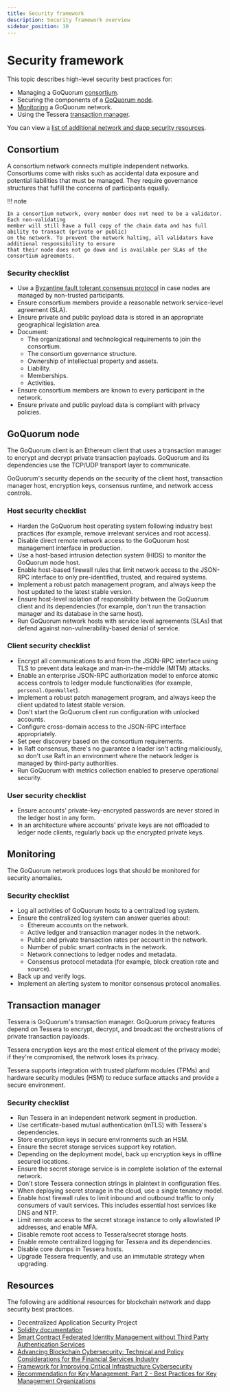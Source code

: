 ```yaml
---
title: Security framework
description: Security framework overview
sidebar_position: 10
---
```


# Security framework

This topic describes high-level security best practices for:

- Managing a GoQuorum [consortium](#consortium).
- Securing the components of a [GoQuorum node](#goquorum-node).
- [Monitoring](#monitoring) a GoQuorum network.
- Using the Tessera [transaction manager](#transaction-manager).

You can view a [list of additional network and dapp security resources](#resources).

## Consortium

A consortium network connects multiple independent networks. Consortiums come with risks such as accidental data exposure and potential liabilities that must be managed. They require governance structures that fulfill the concerns of participants equally.

!!! note

    In a consortium network, every member does not need to be a validator. Each non-validating
    member will still have a full copy of the chain data and has full ability to transact (private or public)
    on the network. To prevent the network halting, all validators have additional responsibility to ensure
    that their node does not go down and is available per SLAs of the consortium agreements.

### Security checklist

- Use a [Byzantine fault tolerant consensus protocol](./consensus-index.md) in case nodes are managed by non-trusted participants.
- Ensure consortium members provide a reasonable network service-level agreement (SLA).
- Ensure private and public payload data is stored in an appropriate geographical legislation area.
- Document:
  - The organizational and technological requirements to join the consortium.
  - The consortium governance structure.
  - Ownership of intellectual property and assets.
  - Liability.
  - Memberships.
  - Activities.
- Ensure consortium members are known to every participant in the network.
- Ensure private and public payload data is compliant with privacy policies.

## GoQuorum node

The GoQuorum client is an Ethereum client that uses a transaction manager to encrypt and decrypt private transaction payloads. GoQuorum and its dependencies use the TCP/UDP transport layer to communicate.

GoQuorum's security depends on the security of the client host, transaction manager host, encryption keys, consensus runtime, and network access controls.

### Host security checklist

- Harden the GoQuorum host operating system following industry best practices (for example, remove irrelevant services and root access).
- Disable direct remote network access to the GoQuorum host management interface in production.
- Use a host-based intrusion detection system (HIDS) to monitor the GoQuorum node host.
- Enable host-based firewall rules that limit network access to the JSON-RPC interface to only pre-identified, trusted, and required systems.
- Implement a robust patch management program, and always keep the host updated to the latest stable version.
- Ensure host-level isolation of responsibility between the GoQuorum client and its dependencies (for example, don't run the transaction manager and its database in the same host).
- Run GoQuorum network hosts with service level agreements (SLAs) that defend against non-vulnerability-based denial of service.

### Client security checklist

- Encrypt all communications to and from the JSON-RPC interface using TLS to prevent data leakage and man-in-the-middle (MITM) attacks.
- Enable an enterprise JSON-RPC authorization model to enforce atomic access controls to ledger module functionalities (for example, `personal.OpenWallet`).
- Implement a robust patch management program, and always keep the client updated to latest stable version.
- Don't start the GoQuorum client run configuration with unlocked accounts.
- Configure cross-domain access to the JSON-RPC interface appropriately.
- Set peer discovery based on the consortium requirements.
- In Raft consensus, there's no guarantee a leader isn't acting maliciously, so don't use Raft in an environment where the network ledger is managed by third-party authorities.
- Run GoQuorum with metrics collection enabled to preserve operational security.

### User security checklist

- Ensure accounts' private-key-encrypted passwords are never stored in the ledger host in any form.
- In an architecture where accounts' private keys are not offloaded to ledger node clients, regularly back up the encrypted private keys.

## Monitoring

The GoQuorum network produces logs that should be monitored for security anomalies.

### Security checklist

- Log all activities of GoQuorum hosts to a centralized log system.
- Ensure the centralized log system can answer queries about:
  - Ethereum accounts on the network.
  - Active ledger and transaction manager nodes in the network.
  - Public and private transaction rates per account in the network.
  - Number of public smart contracts in the network.
  - Network connections to ledger nodes and metadata.
  - Consensus protocol metadata (for example, block creation rate and source).
- Back up and verify logs.
- Implement an alerting system to monitor consensus protocol anomalies.

## Transaction manager

Tessera is GoQuorum's transaction manager. GoQuorum privacy features depend on Tessera to encrypt, decrypt, and broadcast the orchestrations of private transaction payloads.

Tessera encryption keys are the most critical element of the privacy model; if they're compromised, the network loses its privacy.

Tessera supports integration with trusted platform modules (TPMs) and hardware security modules (HSM) to reduce surface attacks and provide a secure environment.

### Security checklist

- Run Tessera in an independent network segment in production.
- Use certificate-based mutual authentication (mTLS) with Tessera's dependencies.
- Store encryption keys in secure environments such an HSM.
- Ensure the secret storage services support key rotation.
- Depending on the deployment model, back up encryption keys in offline secured locations.
- Ensure the secret storage service is in complete isolation of the external network.
- Don't store Tessera connection strings in plaintext in configuration files.
- When deploying secret storage in the cloud, use a single tenancy model.
- Enable host firewall rules to limit inbound and outbound traffic to only consumers of vault services. This includes essential host services like DNS and NTP.
- Limit remote access to the secret storage instance to only allowlisted IP addresses, and enable MFA.
- Disable remote root access to Tessera/secret storage hosts.
- Enable remote centralized logging for Tessera and its dependencies.
- Disable core dumps in Tessera hosts.
- Upgrade Tessera frequently, and use an immutable strategy when upgrading.

## Resources

The following are additional resources for blockchain network and dapp security best practices.

- Decentralized Application Security Project
- [Solidity documentation](https://docs.soliditylang.org/en/v0.8.10/)
- [Smart Contract Federated Identity Management without Third Party Authentication Services](https://ws680.nist.gov/publication/get_pdf.cfm?pub_id=925957)
- [Advancing Blockchain Cybersecurity: Technical and Policy Considerations for the Financial Services Industry](https://query.prod.cms.rt.microsoft.com/cms/api/am/binary/RE1TH5G)
- [Framework for Improving Critical Infrastructure Cybersecurity](https://nvlpubs.nist.gov/nistpubs/CSWP/NIST.CSWP.04162018.pdf)
- [Recommendation for Key Management: Part 2 - Best Practices for Key Management Organizations](https://nvlpubs.nist.gov/nistpubs/SpecialPublications/NIST.SP.800-57pt2r1.pdf)
